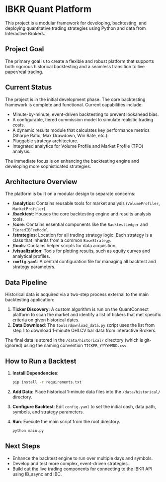 # IBKR Quant Platform

This project is a modular framework for developing, backtesting, and deploying quantitative trading strategies using Python and data from Interactive Brokers.

## Project Goal

The primary goal is to create a flexible and robust platform that supports both rigorous historical backtesting and a seamless transition to live paper/real trading.

## Current Status

The project is in the initial development phase. The core backtesting framework is complete and functional. Current capabilities include:
- Minute-by-minute, event-driven backtesting to prevent lookahead bias.
- A configurable, tiered commission model to simulate realistic trading costs.
- A dynamic results module that calculates key performance metrics (Sharpe Ratio, Max Drawdown, Win Rate, etc.).
- Pluggable strategy architecture.
- Integrated analytics for Volume Profile and Market Profile (TPO) analysis.

The immediate focus is on enhancing the backtesting engine and developing more sophisticated strategies.

## Architecture Overview

The platform is built on a modular design to separate concerns:

- **/analytics**: Contains reusable tools for market analysis (`VolumeProfiler`, `MarketProfiler`).
- **/backtest**: Houses the core backtesting engine and results analysis tools.
- **/core**: Contains essential components like the `BacktestLedger` and `TieredIBFeeModel`.
- **/strategies**: Location for all trading strategy logic. Each strategy is a class that inherits from a common `BaseStrategy`.
- **/tools**: Contains helper scripts for data acquisition.
- **/visualization**: Tools for plotting results, such as equity curves and analytical profiles.
- **`config.yaml`**: A central configuration file for managing all backtest and strategy parameters.

## Data Pipeline

Historical data is acquired via a two-step process external to the main backtesting application:

1.  **Ticker Discovery**: A custom algorithm is run on the QuantConnect platform to scan the market and identify a list of tickers that met specific criteria on given historical dates.
2.  **Data Download**: The `tools/download_data.py` script uses the list from step 1 to download 1-minute OHLCV bar data from Interactive Brokers.

The final data is stored in the `/data/historical/` directory (which is git-ignored) using the naming convention `TICKER_YYYYMMDD.csv`.

## How to Run a Backtest

1.  **Install Dependencies**:
    ```bash
    pip install -r requirements.txt
    ```

2.  **Add Data**: Place historical 1-minute data files into the `/data/historical/` directory.

3.  **Configure Backtest**: Edit `config.yaml` to set the initial cash, data path, symbols, and strategy parameters.

4.  **Run**: Execute the main script from the root directory.
    ```bash
    python main.py
    ```

## Next Steps

- Enhance the backtest engine to run over multiple days and symbols.
- Develop and test more complex, event-driven strategies.
- Build out the live trading components for connecting to the IBKR API using IB_async and IBC.